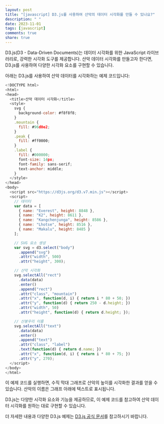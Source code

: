 ```yaml
---
layout: post
title: "[javascript] D3.js를 사용하여 산악의 데이터 시각화를 만들 수 있나요?"
description: " "
date: 2023-11-01
tags: [javascript]
comments: true
share: true
---
```


D3.js(D3 - Data-Driven Documents)는 데이터 시각화를 위한 JavaScript 라이브러리로, 강력한 시각화 도구를 제공합니다. 산악 데이터 시각화를 만들고자 한다면, D3.js를 사용하여 다양한 시각화 요소를 구현할 수 있습니다. 

아래는 D3.js를 사용하여 산악 데이터를 시각화하는 예제 코드입니다:

```javascript
<!DOCTYPE html>
<html>
<head>
  <title>산악 데이터 시각화</title>
  <style>
    svg {
      background-color: #f8f8f8;
    }
    .mountain {
      fill: #96d0e2;
    }
    .peak {
      fill: #ff0000;
    }
    .label {
      fill: #000000;
      font-size: 14px;
      font-family: sans-serif;
      text-anchor: middle;
    }
  </style>
</head>
<body>
  <script src="https://d3js.org/d3.v7.min.js"></script>
  <script>
    // 데이터
    var data = [
      { name: "Everest", height: 8848 },
      { name: "K2", height: 8611 },
      { name: "Kangchenjunga", height: 8586 },
      { name: "Lhotse", height: 8516 },
      { name: "Makalu", height: 8485 }
    ];

    // SVG 요소 생성
    var svg = d3.select("body")
      .append("svg")
      .attr("width", 500)
      .attr("height", 300);

    // 산악 시각화
    svg.selectAll("rect")
      .data(data)
      .enter()
      .append("rect")
      .attr("class", "mountain")
      .attr("x", function(d, i) { return i * 80 + 50; })
      .attr("y", function(d) { return 250 - d.height; })
      .attr("width", 50)
      .attr("height", function(d) { return d.height; });

    // 산봉우리 이름
    svg.selectAll("text")
      .data(data)
      .enter()
      .append("text")
      .attr("class", "label")
      .text(function(d) { return d.name; })
      .attr("x", function(d, i) { return i * 80 + 75; })
      .attr("y", 270);
  </script>
</body>
</html>
```

이 예제 코드를 실행하면, 수직 막대 그래프로 산악의 높이를 시각화한 결과를 얻을 수 있습니다. 산악의 이름은 그래프 아래에 텍스트로 표시됩니다.

D3.js는 다양한 시각화 요소와 기능을 제공하므로, 이 예제 코드를 참고하여 산악 데이터 시각화를 원하는 대로 구현할 수 있습니다.

더 자세한 내용과 다양한 D3.js 예제는 [D3.js 공식 문서](https://d3js.org/)를 참고하시기 바랍니다.